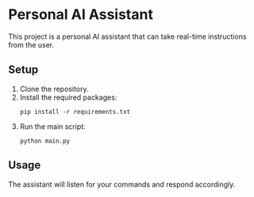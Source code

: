 # Personal AI Assistant

This project is a personal AI assistant that can take real-time instructions from the user.

## Setup

1. Clone the repository.
2. Install the required packages:
   ```
   pip install -r requirements.txt
   ```
3. Run the main script:
   ```
   python main.py
   ```

## Usage

The assistant will listen for your commands and respond accordingly.

